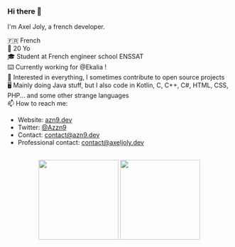 ### Hi there 👋

I'm Axel Joly, a french developer.

🇫🇷 French<br>
🎂 20 Yo<br>
🎓 Student at French engineer school ENSSAT<br>
⌨️ Currently working for @Ekalia !<br>
👀 Interested in everything, I sometimes contribute to open source projects<br>
🖥️ Mainly doing Java stuff, but I also code in Kotlin, C, C++, C#, HTML, CSS, PHP... and some other strange languages<br>
📫 How to reach me: 
- Website: [azn9.dev](https://azn9.dev)
- Twitter: [@Azzn9](https://twitter.com/Azzn9)
- Contact: [contact@azn9.dev](mailto:contact@azn9.dev)
- Professional contact: [contact@axeljoly.dev](mailto:contact@axeljoly.dev)
<br>

<div align="center">
  <img height="180em" src="https://github-readme-stats.vercel.app/api?username=Azn9&count_private=true&show_icons=true&theme=jolly" />
  <img height="180em" src="https://github-readme-stats.vercel.app/api/top-langs/?username=Azn9&theme=jolly&layout=compact" />
</div>
